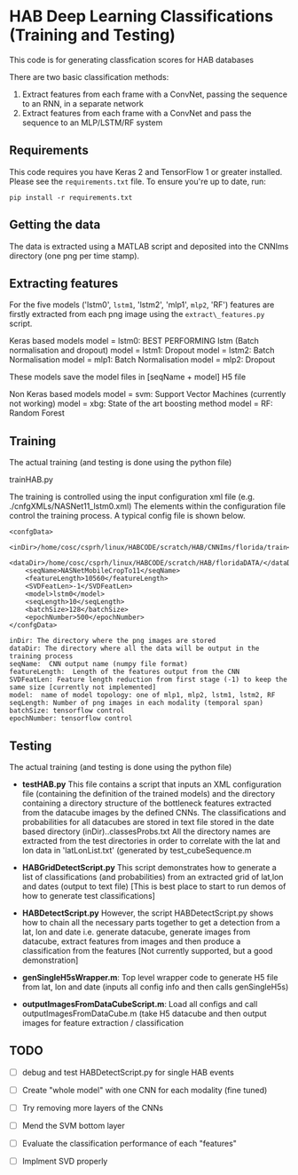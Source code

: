 # HAB Deep Learning Classifications (Training and Testing)

This code is for generating classfication scores for HAB databases

There are two basic classification methods:

1. Extract features from each frame with a ConvNet, passing the sequence to an RNN, in a separate network
2. Extract features from each frame with a ConvNet and pass the sequence to an MLP/LSTM/RF system

## Requirements

This code requires you have Keras 2 and TensorFlow 1 or greater installed. Please see the `requirements.txt` file. To ensure you're up to date, run:

`pip install -r requirements.txt`

## Getting the data

The data is extracted using a MATLAB script and deposited into the CNNIms
directory (one png per time stamp).

## Extracting features

For the five models ('lstm0', `lstm1`, 'lstm2', 'mlp1', `mlp2`, 'RF') features are firstly extracted from each png image using the 
`extract\_features.py` script. 

Keras based models
model = lstm0: BEST PERFORMING lstm (Batch normalisation and dropout)
model = lstm1: Dropout
model = lstm2: Batch Normalisation
model = mlp1:  Batch Normalisation
model = mlp2:  Dropout

These models save the model files in [seqName + model] H5 file

Non Keras based models
model = svm: Support Vector Machines (currently not working)
model = xbg: State of the art boosting method
model = RF:  Random Forest


## Training

The actual training (and testing is done using the python file)

trainHAB.py

The training is controlled using the input configuration xml file (e.g. ./cnfgXMLs/NASNet11_lstm0.xml)
The elements within the configuration file control the training process.  A typical config file is shown below.

```
<confgData>
	<inDir>/home/cosc/csprh/linux/HABCODE/scratch/HAB/CNNIms/florida/train</inDir>
	<dataDir>/home/cosc/csprh/linux/HABCODE/scratch/HAB/floridaDATA/</dataDir>
	<seqName>NASNetMobileCropTo11</seqName>
	<featureLength>10560</featureLength>
	<SVDFeatLen>-1</SVDFeatLen>
	<model>lstm0</model>
	<seqLength>10</seqLength>
	<batchSize>128</batchSize>
	<epochNumber>500</epochNumber>
</confgData>
```

```
inDir: The directory where the png images are stored
dataDir: The directory where all the data will be output in the training process
seqName:  CNN output name (numpy file format)
featureLength:  Length of the features output from the CNN
SVDFeatLen: Feature length reduction from first stage (-1) to keep the same size [currently not implemented]
model:  name of model topology: one of mlp1, mlp2, lstm1, lstm2, RF
seqLength: Number of png images in each modality (temporal span)
batchSize: tensorflow control
epochNumber: tensorflow control
```

## Testing

The actual training (and testing is done using the python file)

* **testHAB.py**  This file contains a script that inputs an XML configuration file (containing
the definition of the trained models) and the directory containing a directory
structure of the bottleneck features extracted from the datacube images by
the defined CNNs.   The classifications and probabilities for all datacubes are stored in 
text file stored in the date based directory (inDir)..classesProbs.txt
All the directory names are extracted from the test directories in order to 
correlate with the lat and lon data in 'latLonList.txt' (generated by 
test_cubeSequence.m

* **HABGridDetectScript.py** This script demonstrates how to generate a list of classifications 
(and probabilities) from an extracted grid of lat,lon and dates (output to text file)
[This is best place to start to run demos of how to generate test classifications]

* **HABDetectScript.py**   However, the script HABDetectScript.py shows how to chain all the necessary
parts together to get a detection from a lat, lon and date 
i.e. generate datacube, generate images from datacube, extract
features from images and then produce a classification from the features
[Not currently supported, but a good demonstration] 

* **genSingleH5sWrapper.m**: Top level wrapper code to generate H5 file from 
lat, lon and date (inputs all config info and then calls genSingleH5s)

* **outputImagesFromDataCubeScript.m**: Load all configs and call
  outputImagesFromDataCube.m (take H5 datacube and then output images for
feature extraction / classification 

## TODO

- [ ] debug and test HABDetectScript.py for single HAB events
- [ ] Create "whole model" with one CNN for each modality (fine tuned)
- [ ] Try removing more layers of the CNNs
- [ ] Mend the SVM bottom layer
- [ ] Evaluate the classification performance of each "features"
- [ ] Implment SVD properly

